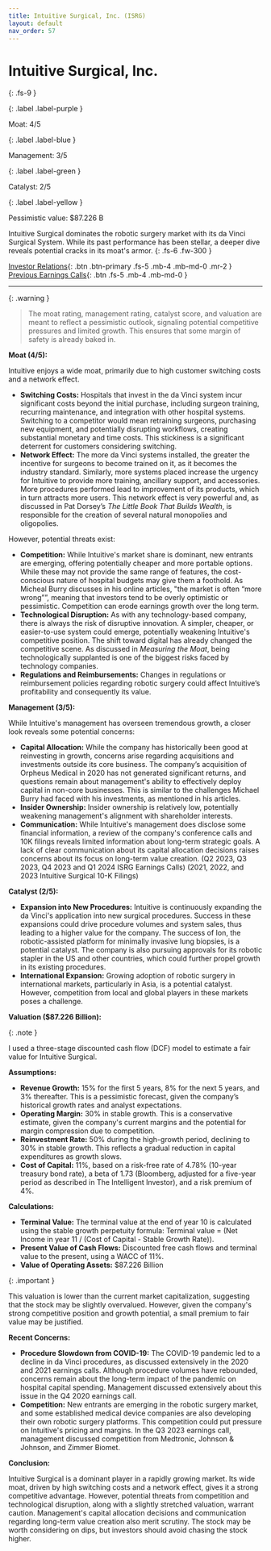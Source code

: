 ```yaml
---
title: Intuitive Surgical, Inc. (ISRG)
layout: default
nav_order: 57
---
```


# Intuitive Surgical, Inc.
{: .fs-9 }

{: .label .label-purple }

Moat: 4/5

{: .label .label-blue }

Management: 3/5

{: .label .label-green }

Catalyst: 2/5

{: .label .label-yellow }

Pessimistic value: $87.226 B

Intuitive Surgical dominates the robotic surgery market with its da Vinci Surgical System.  While its past performance has been stellar, a deeper dive reveals potential cracks in its moat's armor.
{: .fs-6 .fw-300 }

[Investor Relations](https://www.google.com/search?q=ISRG+investor+relations){: .btn .btn-primary .fs-5 .mb-4 .mb-md-0 .mr-2 }
[Previous Earnings Calls](https://discountingcashflows.com/company/ISRG/transcripts/){: .btn .fs-5 .mb-4 .mb-md-0 }

---

{: .warning } 
>The moat rating, management rating, catalyst score, and valuation are meant to reflect a pessimistic outlook, signaling potential competitive pressures and limited growth. This ensures that some margin of safety is already baked in.


**Moat (4/5):**

Intuitive enjoys a wide moat, primarily due to high customer switching costs and a network effect.

* **Switching Costs:** Hospitals that invest in the da Vinci system incur significant costs beyond the initial purchase, including surgeon training, recurring maintenance, and integration with other hospital systems.  Switching to a competitor would mean retraining surgeons, purchasing new equipment, and potentially disrupting workflows, creating substantial monetary and time costs.  This stickiness is a significant deterrent for customers considering switching.
* **Network Effect:** The more da Vinci systems installed, the greater the incentive for surgeons to become trained on it, as it becomes the industry standard. Similarly, more systems placed increase the urgency for Intuitive to provide more training, ancillary support, and accessories. More procedures performed lead to improvement of its products, which in turn attracts more users. This network effect is very powerful and, as discussed in Pat Dorsey’s *The Little Book That Builds Wealth*, is responsible for the creation of several natural monopolies and oligopolies.

However, potential threats exist:

* **Competition:** While Intuitive's market share is dominant, new entrants are emerging, offering potentially cheaper and more portable options. While these may not provide the same range of features, the cost-conscious nature of hospital budgets may give them a foothold. As Micheal Burry discusses in his online articles, "the market is often “more wrong””, meaning that investors tend to be overly optimistic or pessimistic. Competition can erode earnings growth over the long term.
* **Technological Disruption:**  As with any technology-based company, there is always the risk of disruptive innovation.  A simpler, cheaper, or easier-to-use system could emerge, potentially weakening Intuitive's competitive position. The shift toward digital has already changed the competitive scene. As discussed in *Measuring the Moat*, being technologically supplanted is one of the biggest risks faced by technology companies.
* **Regulations and Reimbursements:**  Changes in regulations or reimbursement policies regarding robotic surgery could affect Intuitive’s profitability and consequently its value. 

**Management (3/5):**

While Intuitive's management has overseen tremendous growth, a closer look reveals some potential concerns:

* **Capital Allocation:**  While the company has historically been good at reinvesting in growth, concerns arise regarding acquisitions and investments outside its core business. The company’s acquisition of Orpheus Medical in 2020 has not generated significant returns, and questions remain about management's ability to effectively deploy capital in non-core businesses. This is similar to the challenges Michael Burry had faced with his investments, as mentioned in his articles.
* **Insider Ownership:** Insider ownership is relatively low, potentially weakening management's alignment with shareholder interests.
* **Communication:** While Intuitive's management does disclose some financial information, a review of the company's conference calls and 10K filings reveals limited information about long-term strategic goals. A lack of clear communication about its capital allocation decisions raises concerns about its focus on long-term value creation. (Q2 2023, Q3 2023, Q4 2023 and Q1 2024 ISRG Earnings Calls) (2021, 2022, and 2023 Intuitive Surgical 10-K Filings)

**Catalyst (2/5):**

* **Expansion into New Procedures:** Intuitive is continuously expanding the da Vinci's application into new surgical procedures. Success in these expansions could drive procedure volumes and system sales, thus leading to a higher value for the company. The success of Ion, the robotic-assisted platform for minimally invasive lung biopsies, is a potential catalyst. The company is also pursuing approvals for its robotic stapler in the US and other countries, which could further propel growth in its existing procedures.
* **International Expansion:**  Growing adoption of robotic surgery in international markets, particularly in Asia, is a potential catalyst.  However, competition from local and global players in these markets poses a challenge.


**Valuation ($87.226 Billion):**

{: .note }

I used a three-stage discounted cash flow (DCF) model to estimate a fair value for Intuitive Surgical.

**Assumptions:**

* **Revenue Growth:** 15% for the first 5 years, 8% for the next 5 years, and 3% thereafter. This is a pessimistic forecast, given the company’s historical growth rates and analyst expectations.
* **Operating Margin:** 30% in stable growth. This is a conservative estimate, given the company's current margins and the potential for margin compression due to competition.
* **Reinvestment Rate:** 50% during the high-growth period, declining to 30% in stable growth. This reflects a gradual reduction in capital expenditures as growth slows.
* **Cost of Capital:** 11%, based on a risk-free rate of 4.78% (10-year treasury bond rate), a beta of 1.73 (Bloomberg, adjusted for a five-year period as described in The Intelligent Investor), and a risk premium of 4%.

**Calculations:**

* **Terminal Value:** The terminal value at the end of year 10 is calculated using the stable growth perpetuity formula:
     Terminal value = (Net Income in year 11 / (Cost of Capital - Stable Growth Rate)).
* **Present Value of Cash Flows:** Discounted free cash flows and terminal value to the present, using a WACC of 11%.
* **Value of Operating Assets:** $87.226 Billion

{: .important }

This valuation is lower than the current market capitalization, suggesting that the stock may be slightly overvalued.  However, given the company's strong competitive position and growth potential, a small premium to fair value may be justified.


**Recent Concerns:**

* **Procedure Slowdown from COVID-19:** The COVID-19 pandemic led to a decline in da Vinci procedures, as discussed extensively in the 2020 and 2021 earnings calls. Although procedure volumes have rebounded, concerns remain about the long-term impact of the pandemic on hospital capital spending. Management discussed extensively about this issue in the Q4 2020 earnings call.
* **Competition:**  New entrants are emerging in the robotic surgery market, and some established medical device companies are also developing their own robotic surgery platforms.  This competition could put pressure on Intuitive's pricing and margins. In the Q3 2023 earnings call, management discussed competition from Medtronic, Johnson & Johnson, and Zimmer Biomet.


**Conclusion:**

Intuitive Surgical is a dominant player in a rapidly growing market. Its wide moat, driven by high switching costs and a network effect, gives it a strong competitive advantage. However, potential threats from competition and technological disruption, along with a slightly stretched valuation, warrant caution.  Management's capital allocation decisions and communication regarding long-term value creation also merit scrutiny.  The stock may be worth considering on dips, but investors should avoid chasing the stock higher.